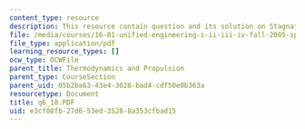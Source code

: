 ```yaml
---
content_type: resource
description: This resource contain question and its solution on Stagnation Quantities.
file: /media/courses/16-01-unified-engineering-i-ii-iii-iv-fall-2005-spring-2006/e3cf08fb27d653ed35288a353cfbad15_q6_18.PDF
file_type: application/pdf
learning_resource_types: []
ocw_type: OCWFile
parent_title: Thermodynamics and Propulsion
parent_type: CourseSection
parent_uid: 05b2ba63-43e4-3028-bad4-cdf50e0b363a
resourcetype: Document
title: q6_18.PDF
uid: e3cf08fb-27d6-53ed-3528-8a353cfbad15
---
```

